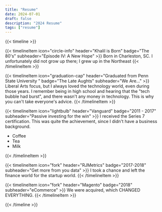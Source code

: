 ```yaml
---
title: "Resume"
date: 2024-07-01
draft: false
description: "2024 Resume"
tags: ["resume"]
---
```


{{< timeline >}}

{{< timelineItem icon="circle-info" header="Khalil is Born" badge="The 80's" subheader="Episode IV: A New Hope" >}}
Born in Charleston, SC. I unfortunately did not grow up there; I grew up in the Northeast
{{< /timelineItem >}}

{{< timelineItem icon="graduation-cap" header="Graduated from Penn State University " badge="The Late Aughts" subheader="We Are..." >}}
Liberal Arts focus, but I always loved the technology world, even during those years. I remember being in high school and hearing that the "tech bubble had burst", and there wasn't any money in technology. This is why you can't take everyone's advice.
{{< /timelineItem >}}

{{< timelineItem icon="lightbulb" header="Vanguard" badge="2011 - 2017" subheader="Passive investing for the win" >}}
I received the Series 7 certification. This was quite the achievement, since I didn't have a business background. 
<ul>
  <li>Coffee</li>
  <li>Tea</li>
  <li>Milk</li>
</ul>
{{< /timelineItem >}}

{{< timelineItem icon="fork" header="RJMetrics" badge="2017-2018" subheader="Get more from you data" >}}
I took a chance and left the finance world for the startup world.
{{< /timelineItem >}}

{{< timelineItem icon="fork" header="Magento" badge="2018" subheader="eCommerce" >}}
We were acquired, which CHANGED EVERYTHING.
{{< /timelineItem >}}

{{< /timeline >}}